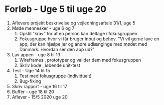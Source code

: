 # Forløb - Uge 5 til uge 20

1. Aflevere projekt beskrivelse og vejledningsaftale 31/1, uge 5
2. Møde mennesker - uge 6 og 7
   1. Opstil "krav" for at en person kan deltage i fokusgruppen
   2. Fokusgruppe hvor vi får bruger input og behov. "Vi vil gerne lave en app, der kan hjælpe jer og andre udlænginge med mødet med Danmark. Hvordan ser den app ud?"
3. Lav appen - uge 8 til 13
   1. Wireframes , prototyper og valider dem med fokusgruppen
   2. Skriv kode , løbende unit-test
4. Test - Uge 14 til 15
   1. Test med fokusgruppe (individuelt) 
   2. Bug-fixing
5. Skriv rapport - uge 16 til 17
6. Buffer - uge 18 til 20 
7. Aflever - 15/5 2020 uge 20